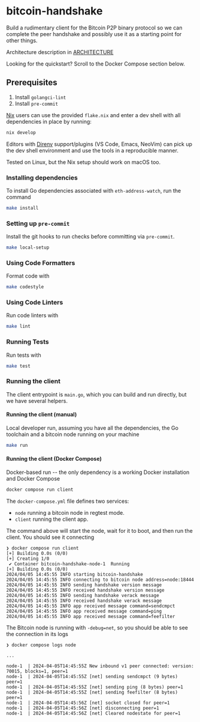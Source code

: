 # bitcoin-handshake

Build a rudimentary client for the Bitcoin P2P binary protocol so we can complete the peer handshake and possibly use it as a starting point for other things.

Architecture description in [ARCHITECTURE](ARCHITECTURE.md)

Looking for the quickstart? Scroll to the Docker Compose section below.

## Prerequisites

1. Install `golangci-lint`
2. Install `pre-commit`

[Nix](https://nixos.org/) users can use the provided `flake.nix` and enter a dev shell with all dependencies in place by running:

```sh
nix develop
```

Editors with [Direnv](https://direnv.net/) support/plugins (VS Code, Emacs, NeoVim) can pick up the dev shell environment and use the tools in a reproducible manner.

Tested on Linux, but the Nix setup should work on macOS too.

### Installing dependencies

To install Go dependencies associated with `eth-address-watch`, run the
command

```sh
make install
```

### Setting up `pre-commit`

Install the git hooks to run checks before committing via `pre-commit`.

```sh
make local-setup
```

### Using Code Formatters

Format code with

```sh
make codestyle
```

### Using Code Linters

Run code linters with

```sh
make lint
```

### Running Tests

Run tests with

```sh
make test
```

### Running the client

The client entrypoint is `main.go`, which you can build and run directly, but we have several helpers.

#### Running the client (manual)

Local developer run, assuming you have all the dependencies, the Go toolchain and a bitcoin node running on your machine

```sh
make run
```

#### Running the client (Docker Compose)

Docker-based run -- the only dependency is a working Docker installation and Docker Compose

```sh
docker compose run client
```

The `docker-compose.yml` file defines two services:
- `node` running a bitcoin node in regtest mode.
- `client` running the client app.

The command above will start the node, wait for it to boot, and then run the client. You should see it connecting

```
❯ docker compose run client
[+] Building 0.0s (0/0)
[+] Creating 1/0
 ✔ Container bitcoin-handshake-node-1  Running
[+] Building 0.0s (0/0)
2024/04/05 14:45:55 INFO starting bitcoin-handshake
2024/04/05 14:45:55 INFO connecting to bitcoin node address=node:18444
2024/04/05 14:45:55 INFO sending handshake version message
2024/04/05 14:45:55 INFO received handshake version message
2024/04/05 14:45:55 INFO sending handshake verack message
2024/04/05 14:45:55 INFO received handshake verack message
2024/04/05 14:45:55 INFO app received message command=sendcmpct
2024/04/05 14:45:55 INFO app received message command=ping
2024/04/05 14:45:55 INFO app received message command=feefilter
```

The Bitcoin node is running with `-debug=net`, so you should be able to see the connection in its logs

```
❯ docker compose logs node

...

node-1  | 2024-04-05T14:45:55Z New inbound v1 peer connected: version: 70015, blocks=1, peer=1
node-1  | 2024-04-05T14:45:55Z [net] sending sendcmpct (9 bytes) peer=1
node-1  | 2024-04-05T14:45:55Z [net] sending ping (8 bytes) peer=1
node-1  | 2024-04-05T14:45:55Z [net] sending feefilter (8 bytes) peer=1
node-1  | 2024-04-05T14:45:56Z [net] socket closed for peer=1
node-1  | 2024-04-05T14:45:56Z [net] disconnecting peer=1
node-1  | 2024-04-05T14:45:56Z [net] Cleared nodestate for peer=1
```

